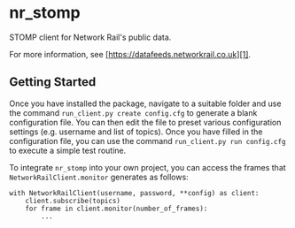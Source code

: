 nr_stomp
========

STOMP client for Network Rail's public data.

For more information, see [https://datafeeds.networkrail.co.uk][1].

Getting Started
---------------

Once you have installed the package, navigate to a suitable folder and use the 
command `run_client.py create config.cfg` to generate a blank configuration 
file. You can then edit the file to preset various configuration settings (e.g.
username and list of topics). Once you have filled in the configuration file, 
you can use the command `run_client.py run config.cfg` to execute a simple test 
routine.

To integrate `nr_stomp` into your own project, you can access the frames that
`NetworkRailClient.monitor` generates as follows:

    with NetworkRailClient(username, password, **config) as client:
        client.subscribe(topics)
        for frame in client.monitor(number_of_frames):
            ...

  [1]: https://datafeeds.networkrail.co.uk